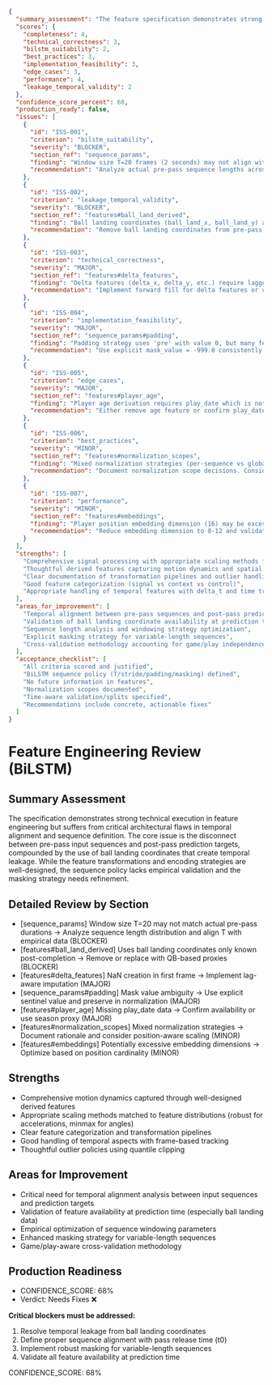 ```json
{
  "summary_assessment": "The feature specification demonstrates strong technical foundation with comprehensive signal processing and thoughtful derived features. However, critical issues exist in temporal alignment, sequence policy definition, and validation methodology that prevent production readiness. The specification lacks clear alignment between input sequence timing (pre-pass) and prediction targets (post-pass), creating fundamental architectural risks.",
  "scores": {
    "completeness": 4,
    "technical_correctness": 3,
    "bilstm_suitability": 2,
    "best_practices": 3,
    "implementation_feasibility": 3,
    "edge_cases": 3,
    "performance": 4,
    "leakage_temporal_validity": 2
  },
  "confidence_score_percent": 68,
  "production_ready": false,
  "issues": [
    {
      "id": "ISS-001",
      "criterion": "bilstm_suitability",
      "severity": "BLOCKER",
      "section_ref": "sequence_params",
      "finding": "Window size T=20 frames (2 seconds) may not align with actual pre-pass sequence lengths. The specification doesn't define how sequences align with the critical prediction time t0 (pass release).",
      "recommendation": "Analyze actual pre-pass sequence lengths across plays and define T based on empirical distribution. Ensure sequences end exactly at pass release (t0)."
    },
    {
      "id": "ISS-002",
      "criterion": "leakage_temporal_validity",
      "severity": "BLOCKER",
      "section_ref": "features#ball_land_derived",
      "finding": "Ball landing coordinates (ball_land_x, ball_land_y) are used in derived features but these are only known after the pass is completed, creating temporal leakage.",
      "recommendation": "Remove ball landing coordinates from pre-pass features. Use QB release position and direction as proxy for intended landing location."
    },
    {
      "id": "ISS-003",
      "criterion": "technical_correctness",
      "severity": "MAJOR",
      "section_ref": "features#delta_features",
      "finding": "Delta features (delta_x, delta_y, etc.) require lagged values but imputation strategy 'none' will create NaN for first frame of each sequence.",
      "recommendation": "Implement forward fill for delta features or use zero-padding for initial frame. Add explicit handling for sequence beginnings."
    },
    {
      "id": "ISS-004",
      "criterion": "implementation_feasibility",
      "severity": "MAJOR",
      "section_ref": "sequence_params#padding",
      "finding": "Padding strategy uses 'pre' with value 0, but many features have meaningful zero values (positions, speeds), making masking ambiguous.",
      "recommendation": "Use explicit mask_value = -999.0 consistently and ensure all normalization/scaling preserves this sentinel value for masking."
    },
    {
      "id": "ISS-005",
      "criterion": "edge_cases",
      "severity": "MAJOR",
      "section_ref": "features#player_age",
      "finding": "Player age derivation requires play_date which is not available in the input data specification.",
      "recommendation": "Either remove age feature or confirm play_date availability. Consider using season year as proxy if exact dates unavailable."
    },
    {
      "id": "ISS-006",
      "criterion": "best_practices",
      "severity": "MINOR",
      "section_ref": "features#normalization_scopes",
      "finding": "Mixed normalization strategies (per-sequence vs global) without clear rationale. Context features use global normalization which may not generalize across field positions.",
      "recommendation": "Document normalization scope decisions. Consider field-position-aware normalization for spatial features."
    },
    {
      "id": "ISS-007",
      "criterion": "performance",
      "severity": "MINOR",
      "section_ref": "features#embeddings",
      "finding": "Player position embedding dimension (16) may be excessive given limited cardinality of NFL positions.",
      "recommendation": "Reduce embedding dimension to 8-12 and validate performance impact. Consider position groupings for rare positions."
    }
  ],
  "strengths": [
    "Comprehensive signal processing with appropriate scaling methods for different distributions",
    "Thoughtful derived features capturing motion dynamics and spatial relationships",
    "Clear documentation of transformation pipelines and outlier handling",
    "Good feature categorization (signal vs context vs control)",
    "Appropriate handling of temporal features with delta_t and time tracking"
  ],
  "areas_for_improvement": [
    "Temporal alignment between pre-pass sequences and post-pass predictions",
    "Validation of ball landing coordinate availability at prediction time",
    "Sequence length analysis and windowing strategy optimization",
    "Explicit masking strategy for variable-length sequences",
    "Cross-validation methodology accounting for game/play independence"
  ],
  "acceptance_checklist": [
    "All criteria scored and justified",
    "BiLSTM sequence policy (T/stride/padding/masking) defined",
    "No future information in features",
    "Normalization scopes documented",
    "Time-aware validation/splits specified",
    "Recommendations include concrete, actionable fixes"
  ]
}
```

# Feature Engineering Review (BiLSTM)

## Summary Assessment
The specification demonstrates strong technical execution in feature engineering but suffers from critical architectural flaws in temporal alignment and sequence definition. The core issue is the disconnect between pre-pass input sequences and post-pass prediction targets, compounded by the use of ball landing coordinates that create temporal leakage. While the feature transformations and encoding strategies are well-designed, the sequence policy lacks empirical validation and the masking strategy needs refinement.

## Detailed Review by Section
- [sequence_params] Window size T=20 may not match actual pre-pass durations → Analyze sequence length distribution and align T with empirical data (BLOCKER)
- [features#ball_land_derived] Uses ball landing coordinates only known post-completion → Remove or replace with QB-based proxies (BLOCKER)
- [features#delta_features] NaN creation in first frame → Implement lag-aware imputation (MAJOR)
- [sequence_params#padding] Mask value ambiguity → Use explicit sentinel value and preserve in normalization (MAJOR)
- [features#player_age] Missing play_date data → Confirm availability or use season proxy (MAJOR)
- [features#normalization_scopes] Mixed normalization strategies → Document rationale and consider position-aware scaling (MINOR)
- [features#embeddings] Potentially excessive embedding dimensions → Optimize based on position cardinality (MINOR)

## Strengths
- Comprehensive motion dynamics captured through well-designed derived features
- Appropriate scaling methods matched to feature distributions (robust for accelerations, minmax for angles)
- Clear feature categorization and transformation pipelines
- Good handling of temporal aspects with frame-based tracking
- Thoughtful outlier policies using quantile clipping

## Areas for Improvement
- Critical need for temporal alignment analysis between input sequences and prediction targets
- Validation of feature availability at prediction time (especially ball landing data)
- Empirical optimization of sequence windowing parameters
- Enhanced masking strategy for variable-length sequences
- Game/play-aware cross-validation methodology

## Production Readiness
- CONFIDENCE_SCORE: 68%
- Verdict: Needs Fixes ❌

**Critical blockers must be addressed:**
1. Resolve temporal leakage from ball landing coordinates
2. Define proper sequence alignment with pass release time (t0)
3. Implement robust masking for variable-length sequences
4. Validate all feature availability at prediction time

CONFIDENCE_SCORE: 68%
